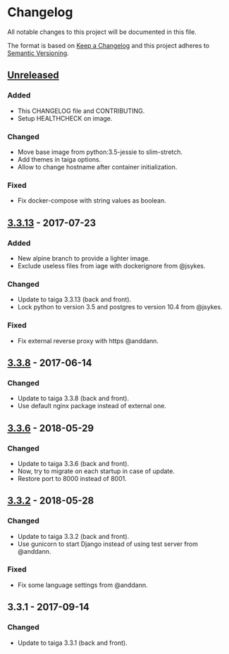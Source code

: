 # Changelog
All notable changes to this project will be documented in this file.

The format is based on [Keep a Changelog](http://keepachangelog.com/en/1.0.0/)
and this project adheres to [Semantic Versioning](http://semver.org/spec/v2.0.0.html).

## [Unreleased]
### Added
- This CHANGELOG file and CONTRIBUTING.
- Setup HEALTHCHECK on image.

### Changed
- Move base image from python:3.5-jessie to slim-stretch.
- Add themes in taiga options.
- Allow to change hostname after container initialization.

### Fixed
- Fix docker-compose with string values as boolean.

## [3.3.13] - 2017-07-23
### Added
- New alpine branch to provide a lighter image.
- Exclude useless files from iage with dockerignore from @jsykes.

### Changed
- Update to taiga 3.3.13 (back and front).
- Lock python to version 3.5 and postgres to version 10.4 from @jsykes.

### Fixed
- Fix external reverse proxy with https @anddann.

## [3.3.8] - 2017-06-14
### Changed
- Update to taiga 3.3.8 (back and front).
- Use default nginx package instead of external one.

## [3.3.6] - 2018-05-29
### Changed
- Update to taiga 3.3.6 (back and front).
- Now, try to migrate on each startup in case of update.
- Restore port to 8000 instead of 8001.

## [3.3.2] - 2018-05-28
### Changed
- Update to taiga 3.3.2 (back and front).
- Use gunicorn to start Django instead of using test server from @anddann.

### Fixed
- Fix some language settings from @anddann.

## 3.3.1 - 2017-09-14
### Changed
- Update to taiga 3.3.1 (back and front).

[Unreleased]: https://github.com/ajira86/docker-taiga/compare/3.3.13...HEAD
[3.3.13]: https://github.com/ajira86/docker-taiga/compare/3.3.8...3.3.13
[3.3.8]: https://github.com/ajira86/docker-taiga/compare/3.3.6...3.3.8
[3.3.6]: https://github.com/ajira86/docker-taiga/compare/3.3.2...3.3.6
[3.3.2]: https://github.com/ajira86/docker-taiga/compare/3.3.1...3.3.2
